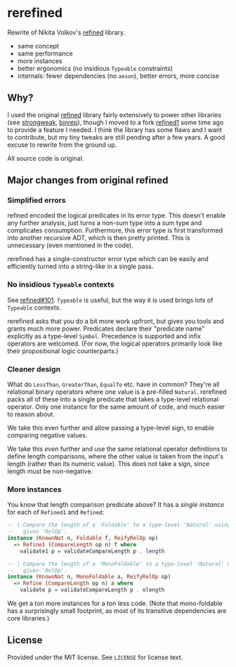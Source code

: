 # rerefined
[refined-nv-gh]:      https://github.com/nikita-volkov/refined
[refined-nv-hackage]: https://hackage.haskell.org/package/refined
[strongweak-hackage]: https://hackage.haskell.org/package/strongweak
[binrep-hackage]:     https://hackage.haskell.org/package/binrep
[refined1-hackage]:   https://hackage.haskell.org/package/refined1

Rewrite of Nikita Volkov's [refined][refined-nv-hackage] library.

* same concept
* same performance
* more instances
* better ergonomics (no insidious `Typeable` constraints)
* internals: fewer dependencies (no `aeson`), better errors, more concise

## Why?
I used the original [refined][refined-nv-hackage] library fairly extensively to
power other libraries (see [strongweak][strongweak-hackage],
[binrep][binrep-hackage]), though I moved to a fork [refined1][refined1-hackage]
some time ago to provide a feature I needed. I think the library has some flaws
and I want to contribute, but my tiny tweaks are still pending after a few
years. A good excuse to rewrite from the ground up.

All source code is original.

## Major changes from original refined
### Simplified errors
refined encoded the logical predicates in its error type. This doesn't enable
any further analysis, just turns a non-sum type into a sum type and complicates
consumption. Furthermore, this error type is first transformed into another
recursive ADT, which is then pretty printed. This is unnecessary (even mentioned
in the code).

rerefined has a single-constructor error type which can be easily and
efficiently turned into a string-like in a single pass.

### No insidious `Typeable` contexts
See [refined#101](https://github.com/nikita-volkov/refined/issues/101).
`Typeable` is useful, but the way it is used brings lots of `Typeable` contexts.

rerefined asks that you do a bit more work upfront, but gives you tools and
grants much more power. Predicates declare their "predicate name" explicitly as
a type-level `Symbol`. Precedence is supported and infix operators are welcomed.
(For now, the logical operators primarily look like their propositional logic
counterparts.)

### Cleaner design
What do `LessThan`, `GreaterThan`, `EqualTo` etc. have in common? They're all
relational binary operators where one value is a pre-filled `Natural`. rerefined
packs all of these into a single predicate that takes a type-level relational
operator. Only one instance for the same amount of code, and much easier to
reason about.

We take this even further and allow passing a type-level sign, to enable
comparing negative values.

We take this _even_ further and use the same relational operator definitions to
define length comparisons, where the other value is taken from the input's
length (rather than its numeric value). This does not take a sign, since length
must be non-negative.

### More instances
You know that length comparison predicate above? It has a _single instance_ for
each of `Refined1` and `Refined`:

```haskell
-- | Compare the length of a 'Foldable' to a type-level 'Natural' using the
--   given 'RelOp'.
instance (KnownNat n, Foldable f, ReifyRelOp op)
  => Refine1 (CompareLength op n) f where
    validate1 p = validateCompareLength p . length

-- | Compare the length of a 'MonoFoldable' to a type-level 'Natural' using the
--   given 'RelOp'.
instance (KnownNat n, MonoFoldable a, ReifyRelOp op)
  => Refine (CompareLength op n) a where
    validate p = validateCompareLength p . olength
```

We get a ton more instances for a ton less code. (Note that mono-foldable has a
surprisingly small footprint, as most of its transitive dependencies are core
libraries.)

## License
Provided under the MIT license. See `LICENSE` for license text.
